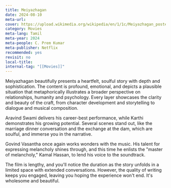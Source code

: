```yaml
---
title: Meiyazhagan
date: 2024-08-10
meta-url: 
cover: https://upload.wikimedia.org/wikipedia/en/1/1c/Meiyazhagan_poster.jpg
category: Movies
meta-lang: Tamil
meta-year: 2024
meta-people: C. Prem Kumar
meta-publisher: Netflix
recommended: yes
revisit: no
local-title:
internal-tag: "[[Movies]]"
---
```


Meiyazhagan beautifully presents a heartfelt, soulful story with depth and sophistication. The content is profound, emotional, and depicts a plausible situation that metaphorically illustrates a broader perspective on relationships, humanity and psychology. Every layer showcases the clarity and beauty of the craft, from character development and storytelling to dialogue and musical composition.

Aravind Swami delivers his career-best performance, while Karthi demonstrates his growing potential. Several scenes stand out, like the marriage dinner conversation and the exchange at the dam, which are soulful, and immerse you in the narrative.

Govind Vasantha once again works wonders with the music. His talent for expressing melancholy shines through, and this time he enlists the "master of melancholy," Kamal Hassan, to lend his voice to the soundtrack.

The film is lengthy, and you'll notice the duration as the story unfolds in a limited space with extended conversations. However, the quality of writing keeps you engaged, leaving you hoping the experience won't end. It's wholesome and beautiful. 